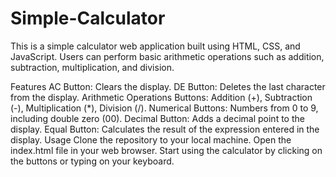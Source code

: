 # Simple-Calculator
This is a simple calculator web application built using HTML, CSS, and JavaScript. Users can perform basic arithmetic operations such as addition, subtraction, multiplication, and division.

Features
AC Button: Clears the display.
DE Button: Deletes the last character from the display.
Arithmetic Operations Buttons: Addition (+), Subtraction (-), Multiplication (*), Division (/).
Numerical Buttons: Numbers from 0 to 9, including double zero (00).
Decimal Button: Adds a decimal point to the display.
Equal Button: Calculates the result of the expression entered in the display.
Usage
Clone the repository to your local machine.
Open the index.html file in your web browser.
Start using the calculator by clicking on the buttons or typing on your keyboard.
